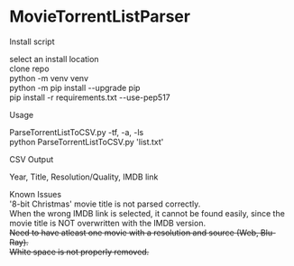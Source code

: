 # MovieTorrentListParser

Install script

select an install location  
clone repo  
python -m venv venv  
python -m pip install --upgrade pip  
pip install -r requirements.txt --use-pep517

Usage

ParseTorrentListToCSV.py -tf, -a, -ls  
python ParseTorrentListToCSV.py 'list.txt'

CSV Output

Year, Title, Resolution/Quality, IMDB link

Known Issues  
'8-bit Christmas' movie title is not parsed correctly.  
When the wrong IMDB link is selected, it cannot be found easily, since the movie title is NOT overwritten with the IMDB version.  
~~Need to have atleast one movie with a resolution and source (Web, Blu-Ray).~~  
~~White space is not properly removed.~~
